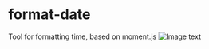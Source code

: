 # format-date
Tool for formatting time, based on moment.js
![Image text](https://github.com/constW/format-date/tree/master/img-folder)

